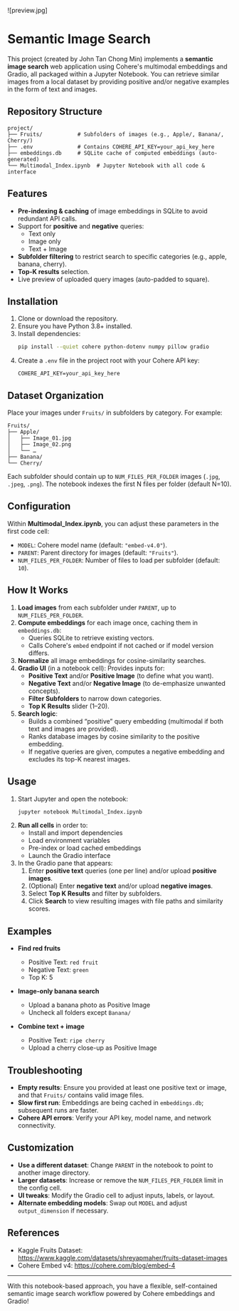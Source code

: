 ![preview.jpg]

# Semantic Image Search

This project (created by John Tan Chong Min) implements a **semantic image search** web application using Cohere's multimodal embeddings and Gradio, all packaged within a Jupyter Notebook. You can retrieve similar images from a local dataset by providing positive and/or negative examples in the form of text and images.

## Repository Structure

```
project/
├── Fruits/           # Subfolders of images (e.g., Apple/, Banana/, Cherry/)
├── .env              # Contains COHERE_API_KEY=your_api_key_here
├── embeddings.db     # SQLite cache of computed embeddings (auto-generated)
└── Multimodal_Index.ipynb  # Jupyter Notebook with all code & interface
```

## Features

- **Pre-indexing & caching** of image embeddings in SQLite to avoid redundant API calls.
- Support for **positive** and **negative** queries:
  - Text only
  - Image only
  - Text + Image
- **Subfolder filtering** to restrict search to specific categories (e.g., apple, banana, cherry).
- **Top-K results** selection.
- Live preview of uploaded query images (auto-padded to square).

## Installation

1. Clone or download the repository.
2. Ensure you have Python 3.8+ installed.
3. Install dependencies:
   ```bash
   pip install --quiet cohere python-dotenv numpy pillow gradio
   ```
4. Create a `.env` file in the project root with your Cohere API key:
   ```dotenv
   COHERE_API_KEY=your_api_key_here
   ```

## Dataset Organization

Place your images under `Fruits/` in subfolders by category. For example:

```
Fruits/
├── Apple/
│   ├── Image_01.jpg
│   ├── Image_02.png
│   └── …
├── Banana/
└── Cherry/
```

Each subfolder should contain up to `NUM_FILES_PER_FOLDER` images (`.jpg`, `.jpeg`, `.png`). The notebook indexes the first N files per folder (default N=10).

## Configuration

Within **Multimodal\_Index.ipynb**, you can adjust these parameters in the first code cell:

- `MODEL`: Cohere model name (default: `"embed-v4.0"`).
- `PARENT`: Parent directory for images (default: `"Fruits"`).
- `NUM_FILES_PER_FOLDER`: Number of files to load per subfolder (default: `10`).

## How It Works

1. **Load images** from each subfolder under `PARENT`, up to `NUM_FILES_PER_FOLDER`.
2. **Compute embeddings** for each image once, caching them in `embeddings.db`:
   - Queries SQLite to retrieve existing vectors.
   - Calls Cohere's `embed` endpoint if not cached or if model version differs.
3. **Normalize** all image embeddings for cosine-similarity searches.
4. **Gradio UI** (in a notebook cell): Provides inputs for:
   - **Positive Text** and/or **Positive Image** (to define what you want).
   - **Negative Text** and/or **Negative Image** (to de-emphasize unwanted concepts).
   - **Filter Subfolders** to narrow down categories.
   - **Top K Results** slider (1–20).
5. **Search logic**:
   - Builds a combined “positive” query embedding (multimodal if both text and images are provided).
   - Ranks database images by cosine similarity to the positive embedding.
   - If negative queries are given, computes a negative embedding and excludes its top-K nearest images.

## Usage

1. Start Jupyter and open the notebook:
   ```bash
   jupyter notebook Multimodal_Index.ipynb
   ```
2. **Run all cells** in order to:
   - Install and import dependencies
   - Load environment variables
   - Pre-index or load cached embeddings
   - Launch the Gradio interface
3. In the Gradio pane that appears:
   1. Enter **positive text** queries (one per line) and/or upload **positive images**.
   2. (Optional) Enter **negative text** and/or upload **negative images**.
   3. Select **Top K Results** and filter by subfolders.
   4. Click **Search** to view resulting images with file paths and similarity scores.

## Examples

- **Find red fruits**

  - Positive Text: `red fruit`
  - Negative Text: `green`
  - Top K: 5

- **Image-only banana search**

  - Upload a banana photo as Positive Image
  - Uncheck all folders except `Banana/`

- **Combine text + image**

  - Positive Text: `ripe cherry`
  - Upload a cherry close-up as Positive Image

## Troubleshooting

- **Empty results**: Ensure you provided at least one positive text or image, and that `Fruits/` contains valid image files.
- **Slow first run**: Embeddings are being cached in `embeddings.db`; subsequent runs are faster.
- **Cohere API errors**: Verify your API key, model name, and network connectivity.

## Customization

- **Use a different dataset**: Change `PARENT` in the notebook to point to another image directory.
- **Larger datasets**: Increase or remove the `NUM_FILES_PER_FOLDER` limit in the config cell.
- **UI tweaks**: Modify the Gradio cell to adjust inputs, labels, or layout.
- **Alternate embedding models**: Swap out `MODEL` and adjust `output_dimension` if necessary.

## References

- Kaggle Fruits Dataset: https://www.kaggle.com/datasets/shreyapmaher/fruits-dataset-images
- Cohere Embed v4: https://cohere.com/blog/embed-4

---

With this notebook-based approach, you have a flexible, self-contained semantic image search workflow powered by Cohere embeddings and Gradio!
